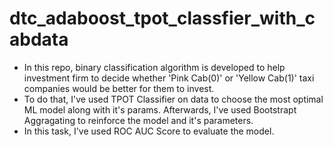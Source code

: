 # dtc_adaboost_tpot_classfier_with_cabdata

* In this repo, binary classification algorithm is developed to help investment firm to decide whether 'Pink Cab(0)' or 'Yellow Cab(1)' taxi companies would be better for them to invest.
* To do that, I've used TPOT Classifier on data to choose the most optimal ML model along with it's params. Afterwards, I've used Bootstrapt Aggragating to reinforce the model and it's parameters.
* In this task, I've used ROC AUC Score to evaluate the model.


